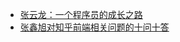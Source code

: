 - [张云龙：一个程序员的成长之路](https://mp.weixin.qq.com/s/zWPjfHiYxx0HH9lE99Yijw)
- [张鑫旭对知乎前端相关问题的十问十答](https://zhuanlan.zhihu.com/p/27506645)